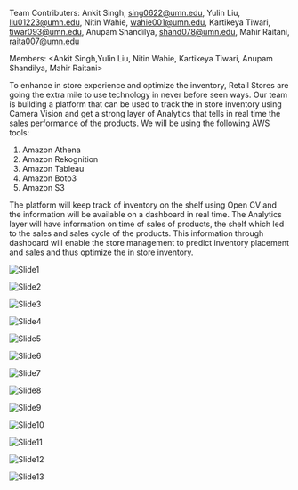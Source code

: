 Team Contributers: Ankit Singh, [sing0622@umn.edu](mailto:sing0622@umn.edu), Yulin Liu, [liu01223@umn.edu](mailto:liu01223@umn.edu), Nitin Wahie, [wahie001@umn.edu](mailto:wahie001@umn.edu), Kartikeya Tiwari, [tiwar093@umn.edu](mailto:tiwar093@umn.edu), Anupam Shandilya, [shand078@umn.edu](mailto:shand078@umn.edu), Mahir Raitani, [raita007@umn.edu](mailto:raita007@umn.edu)

Members: <Ankit Singh,Yulin Liu, Nitin Wahie, Kartikeya Tiwari, Anupam Shandilya, Mahir Raitani>

To enhance in store experience and optimize the inventory, Retail Stores are going the extra mile to use technology in never before seen ways. Our team is building a platform that can be used to track the in store inventory using Camera Vision and get a strong layer of Analytics that tells in real time the sales performance of the products. We will be using the following AWS tools:

1. Amazon Athena
2. Amazon Rekognition
3. Amazon Tableau
4. Amazon Boto3
5. Amazon S3

The platform will keep track of inventory on the shelf using Open CV and the information will be available on a dashboard in real time. The Analytics layer will have information on time of sales of products, the shelf which led to the sales and sales cycle of the products. This information through dashboard will enable the store management to predict inventory placement and sales and thus optimize the in store inventory.

![Slide1](Presentation/Slide1.PNG)

![Slide2](Presentation/Slide2.PNG)

![Slide3](Presentation/Slide3.PNG)

![Slide4](Presentation/Slide4.PNG)

![Slide5](Presentation/Slide5.PNG)

![Slide6](Presentation/Slide6.PNG)

![Slide7](Presentation/Slide7.PNG)

![Slide8](Presentation/Slide8.PNG)

![Slide9](Presentation/Slide9.PNG)

![Slide10](Presentation/Slide10.PNG)

![Slide11](Presentation/Slide11.PNG)

![Slide12](Presentation/Slide12.PNG)

![Slide13](Presentation/Slide13.PNG)
